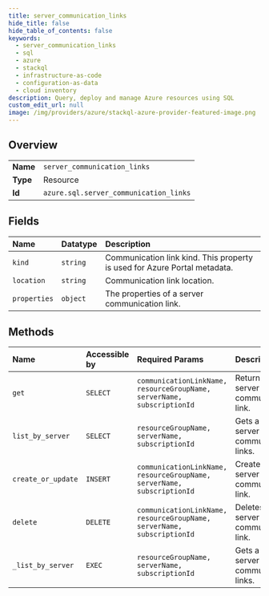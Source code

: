 ```yaml
---
title: server_communication_links
hide_title: false
hide_table_of_contents: false
keywords:
  - server_communication_links
  - sql
  - azure    
  - stackql
  - infrastructure-as-code
  - configuration-as-data
  - cloud inventory
description: Query, deploy and manage Azure resources using SQL
custom_edit_url: null
image: /img/providers/azure/stackql-azure-provider-featured-image.png
---
```

  
    

## Overview
<table><tbody>
<tr><td><b>Name</b></td><td><code>server_communication_links</code></td></tr>
<tr><td><b>Type</b></td><td>Resource</td></tr>
<tr><td><b>Id</b></td><td><code>azure.sql.server_communication_links</code></td></tr>
</tbody></table>

## Fields
| Name | Datatype | Description |
|:-----|:---------|:------------|
| `kind` | `string` | Communication link kind.  This property is used for Azure Portal metadata. |
| `location` | `string` | Communication link location. |
| `properties` | `object` | The properties of a server communication link. |
## Methods
| Name | Accessible by | Required Params | Description |
|:-----|:--------------|:----------------|:------------|
| `get` | `SELECT` | `communicationLinkName, resourceGroupName, serverName, subscriptionId` | Returns a server communication link. |
| `list_by_server` | `SELECT` | `resourceGroupName, serverName, subscriptionId` | Gets a list of server communication links. |
| `create_or_update` | `INSERT` | `communicationLinkName, resourceGroupName, serverName, subscriptionId` | Creates a server communication link. |
| `delete` | `DELETE` | `communicationLinkName, resourceGroupName, serverName, subscriptionId` | Deletes a server communication link. |
| `_list_by_server` | `EXEC` | `resourceGroupName, serverName, subscriptionId` | Gets a list of server communication links. |
